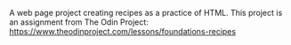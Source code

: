 A web page project creating recipes as a practice of HTML.
This project is an assignment from The Odin Project: https://www.theodinproject.com/lessons/foundations-recipes
